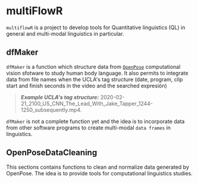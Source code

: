 # multiFlowR

`multiflowR` is a project to develop tools for Quantitative linguistics (QL) in general and multi-modal linguistics in particular.

## dfMaker

`dfMaker` is a function which structure data from [`OpenPose`](https://github.com/CMU-Perceptual-Computing-Lab/openpose) computational vision sfotware to study human body language. It also permits to integrate data from file names when the UCLA's tag structure (date, program, clip start and finish seconds in the video and the searched expresión)

> ***Example UCLA's tag structure:*** 2020-02-21_2100_US_CNN_The_Lead_With_Jake_Tapper_1244-1250_subsequently.mp4.

`dfMaker` is not a complete function yet and the idea is to incorporate data from other software programs to create multi-modal `data frames` in linguistics.

## OpenPoseDataCleaning

This sections contains functions to clean and normalize data generated by OpenPose. The idea is to provide tools for computational linguistics studies.
